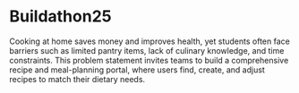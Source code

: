 # Buildathon25
Cooking at home saves money and improves health, yet students often face barriers such as limited pantry items, lack of culinary knowledge, and time constraints. This problem statement invites teams to build a comprehensive recipe and meal-planning portal, where users find, create, and adjust recipes to match their dietary needs.

